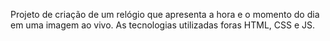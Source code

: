 Projeto de criação de um relógio que apresenta a hora e o momento do dia em uma imagem ao vivo.
As tecnologias utilizadas foras HTML, CSS e JS.